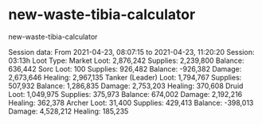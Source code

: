 # new-waste-tibia-calculator
new-waste-tibia-calculator


Session data: From 2021-04-23, 08:07:15 to 2021-04-23, 11:20:20
Session: 03:13h
Loot Type: Market
Loot: 2,876,242
Supplies: 2,239,800
Balance: 636,442
Sorc
    Loot: 100
    Supplies: 926,482
    Balance: -926,382
    Damage: 2,673,646
    Healing: 2,967,135
Tanker (Leader)
    Loot: 1,794,767
    Supplies: 507,932
    Balance: 1,286,835
    Damage: 2,753,203
    Healing: 370,608
Druid
    Loot: 1,049,975
    Supplies: 375,973
    Balance: 674,002
    Damage: 2,192,216
    Healing: 362,378
Archer
    Loot: 31,400
    Supplies: 429,413
    Balance: -398,013
    Damage: 4,528,212
    Healing: 185,235
